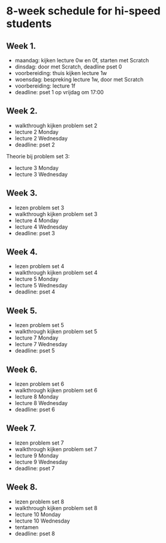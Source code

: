 # 8-week schedule for hi-speed students

## Week 1.

* maandag: kijken lecture 0w en 0f, starten met Scratch
* dinsdag: door met Scratch, deadline pset 0
* voorbereiding: thuis kijken lecture 1w
* woensdag: bespreking lecture 1w, door met Scratch
* voorbereiding: lecture 1f
* deadline: pset 1 op vrijdag om 17:00

## Week 2.

* walkthrough kijken problem set 2
* lecture 2 Monday
* lecture 2 Wednesday
* deadline: pset 2

Theorie bij problem set 3:

* lecture 3 Monday
* lecture 3 Wednesday

## Week 3.

* lezen problem set 3
* walkthrough kijken problem set 3
* lecture 4 Monday
* lecture 4 Wednesday
* deadline: pset 3

## Week 4.

* lezen problem set 4
* walkthrough kijken problem set 4
* lecture 5 Monday
* lecture 5 Wednesday
* deadline: pset 4

## Week 5.

* lezen problem set 5
* walkthrough kijken problem set 5
* lecture 7 Monday
* lecture 7 Wednesday
* deadline: pset 5

## Week 6.

* lezen problem set 6
* walkthrough kijken problem set 6
* lecture 8 Monday
* lecture 8 Wednesday
* deadline: pset 6

## Week 7.

* lezen problem set 7
* walkthrough kijken problem set 7
* lecture 9 Monday
* lecture 9 Wednesday
* deadline: pset 7

## Week 8.

* lezen problem set 8
* walkthrough kijken problem set 8
* lecture 10 Monday
* lecture 10 Wednesday
* tentamen
* deadline: pset 8

